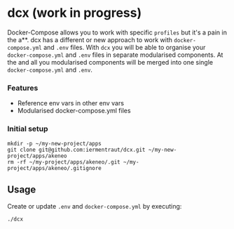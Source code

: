 # dcx (work in progress)

Docker-Compose allows you to work with specific `profiles` but it's a pain in the a**. dcx has a different or new approach to work with `docker-compose.yml` and `.env` files. With `dcx` you will be able to organise your `docker-compose.yml` and `.env` files in separate modularised components. At the and all you modularised components will be merged into one single `docker-compose.yml` and `.env`.

### Features

- Reference env vars in other env vars
- Modularised docker-compose.yml files

### Initial setup
```
mkdir -p ~/my-new-project/apps
git clone git@github.com:iermentraut/dcx.git ~/my-new-project/apps/akeneo
rm -rf ~/my-project/apps/akeneo/.git ~/my-project/apps/akeneo/.gitignore
```

## Usage
Create or update `.env` and `docker-compose.yml` by executing:
```
./dcx
```
